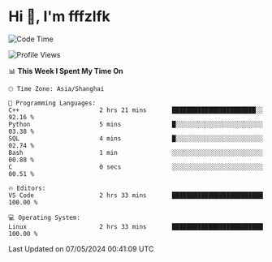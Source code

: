 # Hi 👋, I'm fffzlfk

<!--START_SECTION:waka-->
![Code Time](http://img.shields.io/badge/Code%20Time-696%20hrs%2047%20mins-blue)

![Profile Views](http://img.shields.io/badge/Profile%20Views-0-blue)

📊 **This Week I Spent My Time On** 

```text
🕑︎ Time Zone: Asia/Shanghai

💬 Programming Languages: 
C++                      2 hrs 21 mins       ███████████████████████░░   92.16 % 
Python                   5 mins              █░░░░░░░░░░░░░░░░░░░░░░░░   03.38 % 
SQL                      4 mins              █░░░░░░░░░░░░░░░░░░░░░░░░   02.74 % 
Bash                     1 min               ░░░░░░░░░░░░░░░░░░░░░░░░░   00.88 % 
C                        0 secs              ░░░░░░░░░░░░░░░░░░░░░░░░░   00.51 % 

🔥 Editors: 
VS Code                  2 hrs 33 mins       █████████████████████████   100.00 % 

💻 Operating System: 
Linux                    2 hrs 33 mins       █████████████████████████   100.00 % 
```


 Last Updated on 07/05/2024 00:41:09 UTC
<!--END_SECTION:waka-->
